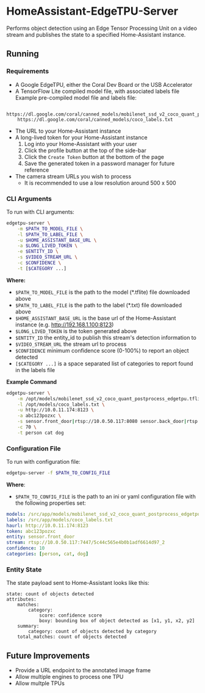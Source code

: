 # HomeAssistant-EdgeTPU-Server

Performs object detection using an Edge Tensor Processing Unit on a video stream and publishes the state to a specified Home-Assistant instance.

## Running

### Requirements

* A Google EdgeTPU, either the Coral Dev Board or the USB Accelerator  
* A TensorFlow Lite compiled model file, with associated labels file  
 Example pre-compiled model file and labels file:
```text
    https://dl.google.com/coral/canned_models/mobilenet_ssd_v2_coco_quant_postprocess_edgetpu.tflite
    https://dl.google.com/coral/canned_models/coco_labels.txt
```
* The URL to your Home-Assistant instance
* A long-lived token for your Home-Assistant instance
    1. Log into your Home-Assistant with your user
    2. Click the profile button at the top of the side-bar
    3. Click the `Create Token` button at the bottom of the page
    4. Save the generated token in a password manager for future reference
* The camera stream URLs you wish to process
    * It is recommended to use a low resolution around 500 x 500

### CLI Arguments

To run with CLI arguments:
```bash
edgetpu-server \
    -m $PATH_TO_MODEL_FILE \
    -l $PATH_TO_LABEL_FILE \
    -u $HOME_ASSISTANT_BASE_URL \
    -a $LONG_LIVED_TOKEN \
    -e $ENTITY_ID \
    -s $VIDEO_STREAM_URL \
    -c $CONFIDENCE \
    -t [$CATEGORY ...]
```

**Where:**  
* `$PATH_TO_MODEL_FILE` is the path to the model (*.tflite) file downloaded above  
* `$PATH_TO_LABEL_FILE` is the path to the label (*.txt) file downloaded above
* `$HOME_ASSISTANT_BASE_URL` is the base url of the Home-Assistant instance (e.g. http://192.168.1.100:8123)
* `$LONG_LIVED_TOKEN` is the token generated above
* `$ENTITY_ID` the entity_id to publish this stream's detection information to
* `$VIDEO_STREAM_URL` the stream url to process
* `$CONFIDENCE` minimum confidence score (0-100%) to report an object detected
* `[$CATEGORY ...]` is a space separated list of categories to report found in the labels file

**Example Command**
```bash
edgetpu-server \
    -m /opt/models/mobilenet_ssd_v2_coco_quant_postprocess_edgetpu.tflite \
    -l /opt/models/coco_labels.txt \
    -u http://10.0.11.174:8123 \
    -a abc123pozxc \
    -s sensor.front_door|rtsp://10.0.50.117:8080 sensor.back_door|rtsp://10.0.50.118:8080 \
    -c 70 \
    -t person cat dog
```

### Configuration File

To run with configuration file:
```bash
edgetpu-server -f $PATH_TO_CONFIG_FILE
```

**Where**:
* `$PATH_TO_CONFIG_FILE` is the path to an ini or yaml configuration file with the following properties set:

```yaml
models: /src/app/models/mobilenet_ssd_v2_coco_quant_postprocess_edgetpu.tflite
labels: /src/app/models/coco_labels.txt
haurl: http://10.0.11.174:8123
token: abc123pozxc
entity: sensor.front_door
stream: rtsp://10.0.50.117:7447/5c44c565e4b0b1adf6614d97_2
confidence: 10
categories: [person, cat, dog]
```
   
### Entity State

The state payload sent to Home-Assistant looks like this:

```text
state: count of objects detected
attributes:
    matches:
        category:
            score: confidence score
            boxy: bounding box of object detected as [x1, y1, x2, y2]
    summary:
        category: count of objects detected by category
    total_matches: count of objects detected
```

## Future Improvements

* Provide a URL endpoint to the annotated image frame
* Allow multiple engines to process one TPU
* Allow multple TPUs 